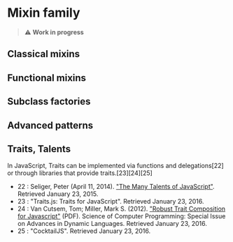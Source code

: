 # Mixin family

> ⚠️ **Work in progress**

## Classical mixins

## Functional mixins

## Subclass factories

## Advanced patterns

## Traits, Talents

In JavaScript, Traits can be implemented via functions and delegations[22] or through libraries that provide traits.[23][24][25]

- 22 : Seliger, Peter (April 11, 2014). ["The Many Talents of JavaScript"](http://peterseliger.blogspot.com/2014/04/the-many-talents-of-javascript.html). Retrieved January 23, 2015.
- 23 :  "Traits.js: Traits for JavaScript". Retrieved January 23, 2016.
- 24 :  Van Cutsem, Tom; Miller, Mark S. (2012). ["Robust Trait Composition for Javascript"](http://soft.vub.ac.be/Publications/2012/vub-soft-tr-12-19.pdf) (PDF). Science of Computer Programming: Special Issue on Advances in Dynamic Languages. Retrieved January 23, 2016.
- 25 :  "CocktailJS". Retrieved January 23, 2016.
